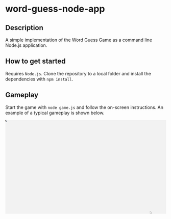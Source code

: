 # word-guess-node-app

## Description

 A simple implementation of the Word Guess Game as a command line Node.js application.

## How to get started

Requires `Node.js`. Clone the repository to a local folder and install the dependencies with `npm install`.

## Gameplay

Start the game with `node game.js` and follow the on-screen instructions. An example of a typical gameplay is shown below.

![usage](images/usage.gif "Usage")
